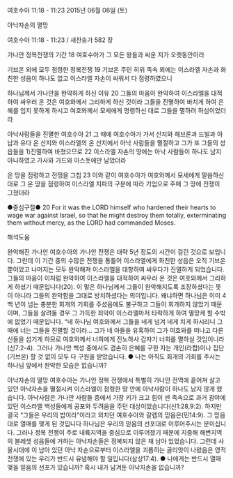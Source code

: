 여호수아 11:18 - 11:23 
2015년 06월 06일 (토)

아낙자손의 멸망



여호수아 11:18 - 11:23 / 새찬송가 582 장


가나안 정복전쟁의 기간
18 여호수아가 그 모든 왕들과 싸운 지가 오랫동안이라 

기브온 외에 모두 점령한 정복전쟁
19 기브온 주민 히위 족속 외에는 이스라엘 자손과 화친한 성읍이 하나도 없고 이스라엘 자손이 싸워서 다 점령하였으니 

하나님께서 가나안을 완악하게 하신 이유
20 그들의 마음이 완악하여 이스라엘을 대적하여 싸우러 온 것은 여호와께서 그리하게 하신 것이라 그들을 진멸하여 바치게 하여 은혜를 입지 못하게 하시고 여호와께서 모세에게 명령하신 대로 그들을 멸하려 하심이었더라 

아낙사람들을 진멸한 여호수아 
21 그 때에 여호수아가 가서 산지와 헤브론과 드빌과 아납과 유다 온 산지와 이스라엘의 온 산지에서 아낙 사람들을 멸절하고 그가 또 그들의 성읍들을 1)진멸하여 바쳤으므로 22 이스라엘 자손의 땅에는 아낙 사람들이 하나도 남지 아니하였고 가사와 가드와 아스돗에만 남았더라 

온 땅을 점령하고 전쟁을 그침
23 이와 같이 여호수아가 여호와께서 모세에게 말씀하신 대로 그 온 땅을 점령하여 이스라엘 지파의 구분에 따라 기업으로 주매 그 땅에 전쟁이 그쳤더라

●중심구절● 20 For it was the LORD himself who hardened their hearts to wage war against Israel, so that he might destroy them totally, exterminating them without mercy, as the LORD had commanded Moses.

해석도움





완악해진 가나안
여호수아의 가나안 전쟁은 대략 5년 정도의 시간이 걸린 것으로 보입니다. 그런데 이 기간 중의 수많은 전쟁을 통틀어 이스라엘에게 화친한 성읍은 오직 기브온 뿐이었고 나머지는 모두 완악해져 이스라엘을 대항하여 싸우다가 진멸하게 되었습니다. 그들의 마음이 이처럼 완악하여 이스라엘을 대적하여 싸우러 온 것은 여호와께서 그리하게 하셨기 때문입니다(20). 이 말은 하나님께서 그들이 완악해지도록 조장하셨다는 뜻이 아니라 그들의 완악함을 그대로 방치하셨다는 의미입니다. 왜냐하면 하나님은 이미 4백 년이 넘는 충분한 회개의 기회를 주셨음에도 불구하고 그들이 회개하지 않았기 때문이며, 그들을 살려둘 경우 그 가득한 죄악이 이스라엘마저 타락하게 하여 멸망케 할 수밖에 없었기 때문입니다. “네 하나님 여호와께서 그들을 네게 넘겨 네게 치게 하시리니 그 때에 너는 그들을 진멸할 것이라... 그가 네 아들을 유혹하여 그가 여호와를 떠나고 다른 신들을 섬기게 하므로 여호와께서 너희에게 진노하사 갑자기 너희를 멸하실 것임이니라(신7:2-4). 그러나 가나안 백성 중에서도 겸손히 은혜를 구한 자는 개인(라합)이나 집단(기브온) 할 것 없이 모두 다 구원을 받았습니다.
●  나는 아직도 회개의 기회를 주시는 하나님 앞에서 완악한 모습은 없습니까? 

아낙자손의 멸망
여호수아는 가나안 정복 전쟁에서 특별히 가나안 전역에 흩어져 살고 있던 아낙자손을 멸절시켜 이스라엘이 점령한 땅 안에 아낙사람이 하나도 남지 않게 했습니다. 아낙사람은 가나안 사람들 중에서 가장 키가 크고 힘이 센 족속으로 과거 광야에 있던 이스라엘 백성들에게 공포와 두려움을 주던 대상이었습니다(신1:28,9:2). 하지만 결국 “그들은 우리의 밥이라”이라고 외치던 여호수아와 갈렙의 믿음은(민14:9). 그 믿음대로 열매를 맺게 된 것입니다 하나님은 우리의 믿음의 선포대로 이루어주시는 분이십니다. 그러나 정복 전쟁이 주로 내륙지역을 중심으로 이루어졌기 때문에 지중해 해변지역의 블레셋 성읍들에 거하는 아낙자손들은 정복되지 않은 채 남아 있었습니다. 그런데 사울시대에 이 남아 있던 아낙 자손으로부터 이스라엘을 괴롭히는 골리앗이 나왔음은 영적전쟁에 있는 우리가 반드시 유념해야 할 일입니다(삼상17:4).
●  나에게는 반드시 열매맺을 믿음의 선포가 있습니까? 혹시 내가 남겨둔 아낙자손을 없습니까?